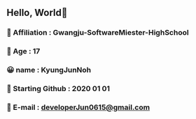 ## Hello, World👋
### 🏫 Affiliation : Gwangju-SoftwareMiester-HighSchool
### 👨 Age : 17
### 😀 name : KyungJunNoh
### 🌱 Starting Github : 2020 01 01
### 📩 E-mail : developerJun0615@gmail.com



<!--
**KyungJunNoh/KyungJunNoh** is a ✨ _special_ ✨ repository because its `README.md` (this file) appears on your GitHub profile.

Here are some ideas to get you started:

- 🔭 I’m currently working on ...
- 🌱 I’m currently learning ...
- 👯 I’m looking to collaborate on ...
- 🤔 I’m looking for help with ...
- 💬 Ask me about ...
- 📫 How to reach me: ...
- 😄 Pronouns: ...
- ⚡ Fun fact: ...
-->
